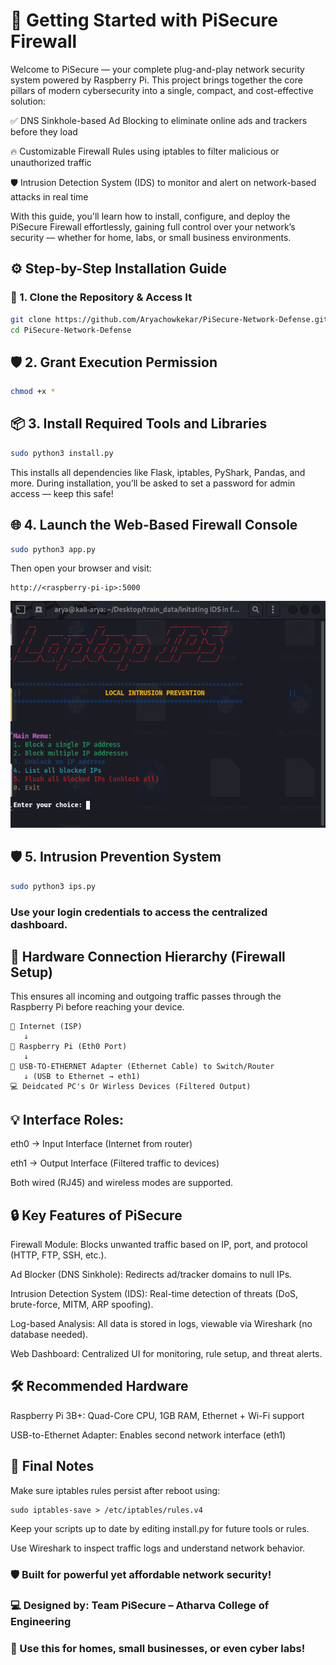 # 🚀 Getting Started with PiSecure Firewall
Welcome to PiSecure — your complete plug-and-play network security system powered by Raspberry Pi.
This project brings together the core pillars of modern cybersecurity into a single, compact, and cost-effective solution:

✅ DNS Sinkhole-based Ad Blocking to eliminate online ads and trackers before they load

🔥 Customizable Firewall Rules using iptables to filter malicious or unauthorized traffic

🛡️ Intrusion Detection System (IDS) to monitor and alert on network-based attacks in real time

With this guide, you'll learn how to install, configure, and deploy the PiSecure Firewall effortlessly, gaining full control over your network’s security — whether for home, labs, or small business environments.



## ⚙️ Step-by-Step Installation Guide

### 🧰 1. Clone the Repository & Access It

```bash
git clone https://github.com/Aryachowkekar/PiSecure-Network-Defense.git
cd PiSecure-Network-Defense
```
## 🛡️ 2. Grant Execution Permission
```bash
chmod +x *
```
## 📦 3. Install Required Tools and Libraries
```bash
sudo python3 install.py
```
This installs all dependencies like Flask, iptables, PyShark, Pandas, and more.
During installation, you’ll be asked to set a password for admin access — keep this safe!

## 🌐 4. Launch the Web-Based Firewall Console
```bash
sudo python3 app.py
```
Then open your browser and visit:
```
http://<raspberry-pi-ip>:5000
```
![Intrusion Detection System Architecture](https://github.com/Aryachowkekar/PiSecure-Network-Defense/blob/0d18b1fe5176e810196270bc062e42c1e0029e8e/IPS.png?raw=true)

## 🛡️ 5. Intrusion Prevention System
```bash
sudo python3 ips.py
```


### Use your login credentials to access the centralized dashboard.

## 🔌 Hardware Connection Hierarchy (Firewall Setup)
This ensures all incoming and outgoing traffic passes through the Raspberry Pi before reaching your device.
```
📡 Internet (ISP)
   ↓
📶 Raspberry Pi (Eth0 Port)
   ↓ 
🧠 USB-TO-ETHERNET Adapter (Ethernet Cable) to Switch/Router
   ↓ (USB to Ethernet → eth1)
💻 Deidcated PC's Or Wirless Devices (Filtered Output)
```
## 💡 Interface Roles:
eth0 → Input Interface (Internet from router)

eth1 → Output Interface (Filtered traffic to devices)

Both wired (RJ45) and wireless modes are supported.

## 🔒 Key Features of PiSecure
Firewall Module: Blocks unwanted traffic based on IP, port, and protocol (HTTP, FTP, SSH, etc.).

Ad Blocker (DNS Sinkhole): Redirects ad/tracker domains to null IPs.

Intrusion Detection System (IDS): Real-time detection of threats (DoS, brute-force, MITM, ARP spoofing).

Log-based Analysis: All data is stored in logs, viewable via Wireshark (no database needed).

Web Dashboard: Centralized UI for monitoring, rule setup, and threat alerts.

## 🛠 Recommended Hardware
Raspberry Pi 3B+: Quad-Core CPU, 1GB RAM, Ethernet + Wi-Fi support

USB-to-Ethernet Adapter: Enables second network interface (eth1)

## 📌 Final Notes
Make sure iptables rules persist after reboot using:
```
sudo iptables-save > /etc/iptables/rules.v4
```
Keep your scripts up to date by editing install.py for future tools or rules.

Use Wireshark to inspect traffic logs and understand network behavior.

### 🛡️ Built for powerful yet affordable network security!
### 💻 Designed by: Team PiSecure – Atharva College of Engineering
### 📍 Use this for homes, small businesses, or even cyber labs!






